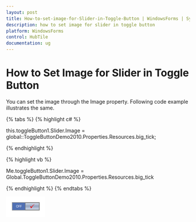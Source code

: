 ```yaml
---
layout: post
title: How-to-set-image-for-Slider-in-Toggle-Button | WindowsForms | Syncfusion
description: how to set image for slider in toggle button
platform: WindowsForms
control: HubTile
documentation: ug
---
```


# How to Set Image for Slider in Toggle Button

You can set the image through the Image property. Following code example illustrates the same.

{% tabs %}
{% highlight c# %}

this.toggleButton1.Slider.Image = global::ToggleButtonDemo2010.Properties.Resources.big_tick;

{% endhighlight %}

{% highlight vb %}

Me.toggleButton1.Slider.Image = Global.ToggleButtonDemo2010.Properties.Resources.big_tick

{% endhighlight %}
{% endtabs %}

![](How-to-set-image-for-Slider-in-Toggle-Button_images/How-to-set-image-for-Slider-in-Toggle-Button_img1.png)
